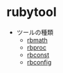 rubytool
========

* ツールの種類
  - [rbmath](rbmath.md)
  - [rbproc](rbproc.md)
  - [rbconst](rbconst.md)
  - [rbconfig](rbconfig.md)
  
